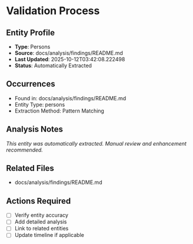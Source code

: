 # Validation Process

## Entity Profile
- **Type**: Persons
- **Source**: docs/analysis/findings/README.md
- **Last Updated**: 2025-10-12T03:42:08.222498
- **Status**: Automatically Extracted

## Occurrences
- Found in: docs/analysis/findings/README.md
- Entity Type: persons
- Extraction Method: Pattern Matching

## Analysis Notes
*This entity was automatically extracted. Manual review and enhancement recommended.*

## Related Files
- docs/analysis/findings/README.md

## Actions Required
- [ ] Verify entity accuracy
- [ ] Add detailed analysis
- [ ] Link to related entities
- [ ] Update timeline if applicable
